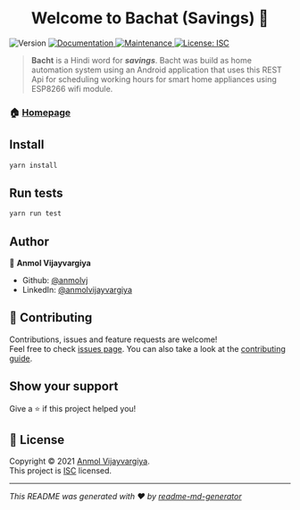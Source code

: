 <h1 align="center">Welcome to Bachat (Savings) 👋</h1>
<p>
  <img alt="Version" src="https://img.shields.io/badge/version-1.0.0-blue.svg?cacheSeconds=2592000" />
  <a href=" " target="_blank">
    <img alt="Documentation" src="https://img.shields.io/badge/documentation-yes-brightgreen.svg" />
  </a>
  <a href="https://github.com/anmolvj/bacht/graphs/commit-activity" target="_blank">
    <img alt="Maintenance" src="https://img.shields.io/badge/Maintained%3F-yes-green.svg" />
  </a>
  <a href=" " target="_blank">
    <img alt="License: ISC" src="https://img.shields.io/github/license/anmolvj/Bachat (Savings)" />
  </a>
</p>

> **Bacht** is a Hindi word for ***savings***. Bacht was build as home automation system using an Android application that uses this REST Api for scheduling  working hours for smart home appliances using ESP8266 wifi module.

### 🏠 [Homepage]( )

## Install

```sh
yarn install
```

## Run tests

```sh
yarn run test
```

## Author

👤 **Anmol Vijayvargiya**

* Github: [@anmolvj](https://github.com/anmolvj)
* LinkedIn: [@anmolvijayvargiya](https://linkedin.com/in/anmolvijayvargiya)

## 🤝 Contributing

Contributions, issues and feature requests are welcome!<br />Feel free to check [issues page](https://github.com/anmolvj/bacht/issues). You can also take a look at the [contributing guide]( ).

## Show your support

Give a ⭐️ if this project helped you!

## 📝 License

Copyright © 2021 [Anmol Vijayvargiya](https://github.com/anmolvj).<br />
This project is [ISC]( ) licensed.

***
_This README was generated with ❤️ by [readme-md-generator](https://github.com/kefranabg/readme-md-generator)_